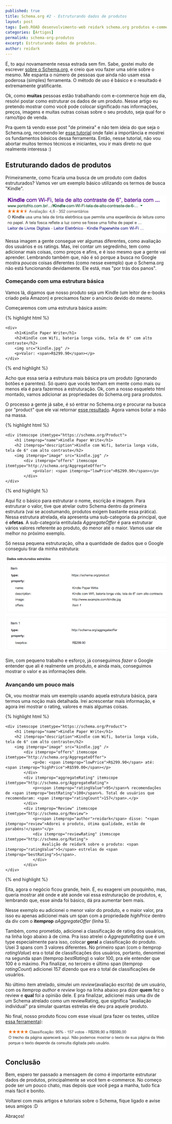 ```yaml
---
published: true
title: Schema.org #2 - Estruturando dados de produtos
layout: post
tags: [web.ROAD desenvolvimento-web reidark schema.org produtos e-commerce]
categories: [Artigos]
permalink: schema-org-produtos
excerpt: Estruturando dados de produtos.
author: reidark
---
```

É, to aqui novamamente nessa estrada sem fim. Sabe, gostei muito de escrever [sobre o Schema.org](http://reidark.github.io/schema-org-apenas-use/), e creio que vou fazer uma série sobre o mesmo. Me espanta o número de pessoas que ainda não usam essa poderosa (simples) ferramenta. O método de uso é básico e o resultado é extremamente gratificante.

Ok, como **muitas** pessoas estão trabalhando com e-commerce hoje em dia, resolvi postar como estruturar os dados de um produto. Nesse artigo eu pretendo mostrar como você pode colocar significado nas informações, preços, imagens e muitas outras coisas sobre o seu produto, seja qual for o ramo/tipo de venda.

Pra quem tá vendo esse post "de primeira" e não tem ideia do que seja o Schema.org, recomendo ler [esse tutorial](http://reidark.github.io/schema-org-apenas-use/) onde falei a importãncia e mostrei os fundamentos básicos dessa ferramenta. Então, nesse tutorial, não vou abortar muitos termos técnicos e iniciantes, vou ir mais direto no que realmente interessa :)

## Estruturando dados de produtos

Primeiramente, como ficaria uma busca de um produto com dados estruturados? Vamos ver um exemplo básico utilizando os termos de busca "Kindle".

![Schema.org - Produtos](../assets/img/schema-org-produto.png "Schema.org - Produtos")

Nessa imagem a gente consegue ver algumas diferentes, como avaliação dos usuários e os ratings. Mas, irei contar um segredinho, tem como adicionar mais coisas, como preços e afins, e é isso mesmo que a gente vai aprender. Lembrando também que, não é só porque a busca no Google mostra *poucas* coisas diferentes (como nesse exemplo) que o Schema.org não está funcionando devidamente. Ele está, mas "por trás dos panos".

### Começando com uma estrutura básica

Vamos lá, digamos que nosso produto seja um Kindle (um leitor de e-books criado pela Amazon) e precisamos fazer o anúncio devido do mesmo.

Começaremos com uma estrutura básica assim:

{% highlight html %}

    <div>
        <h1>Kindle Paper Write</h1>
        <h2>Kindle com Wifi, bateria longa vida, tela de 6" com alto contraste</h2>
        <img src="kindle.jpg" />
        <p>Valor: <span>R$299.90</span></p>
    </div>

{% end highlight %}

Acho que essa seria a estrutura mais básica pra um produto (ignorando botões e parentes). Só quero que vocês tenham em mente como mais ou menos ela é para fazermos a estruturação. Ok, com a nosso esqueleto html montado, vamos adicionar as propriedades do Schema.org para produtos.

O processo a gente já sabe, é só entrar no Schema.org e procurar na busca por "product" que ele vai retornar [esse resultado](https://schema.org/Product). Agora vamos botar a mão na massa.

{% highlight html %}

    <div itemscope itemtype="https://schema.org/Product">
        <h1 itemprop="name">Kindle Paper Write</h1>
        <h2 itemprop="description">Kindle com Wifi, bateria longa vida, tela de 6" com alto contraste</h2>
        <img itemprop="image" src="kindle.jpg" />
            <div itemprop="offers" itemscope itemtype="http://schema.org/AggregateOffer">
                <p>Valor: <span itemprop="lowPrice">R$299.90</span></p>
            </div>
    </div>

{% end highlight %}

Aqui fiz o básico para estruturar o nome, escrição e imagem. Para estruturar o valor, tive que atrelar outro Schema dentro da primeira estrutura (vai se acostumando, produtos exigem bastante essa prática). Nessa estrutura atrelada, ela apresenta uma sub-categoria da principal, que é **ofetas**. A sub-categoria entitulada *AggregateOffer* é para estruturar vários valores referente ao produto, do menor até o maior. Vamos usar ele melhor no próximo exemplo.

Só nessa pequena estruturação, olha a quantidade de dados que o Google conseguiu tirar da minha estrutura:

![Schema.org - Estruturando dados de Produtos](../assets/img/schema-org-produto-exemplo.png "Schema.org - Estruturando dados de Produtos")

Sim, com pequeno trabalho e esforço, já conseguimos *fazer* o Google entender que ali é realmente um produto, e ainda mais, conseguimos mostrar o valor e as informações dele.

### Avançando um pouco mais

Ok, vou mostrar mais um exemplo usando aquela estrutura básica, para termos uma noção mais detalhada. Irei acrescentar mais informação, e agora irei mostrar o rating, valores e mais algumas coisas.

{% highlight html %}

    <div itemscope itemtype="https://schema.org/Product">
        <h1 itemprop="name">Kindle Paper Write</h1>
        <h2 itemprop="description">Kindle com Wifi, bateria longa vida, tela de 6" com alto contraste</h2>
        <img itemprop="image" src="kindle.jpg" />
            <div itemprop="offers" itemscope itemtype="http://schema.org/AggregateOffer">
                <p>De: <span itemprop="lowPrice">R$299.90</span> até: <span itemprop="highPrice">R$599.00</span></p>
            </div>
            <div itemprop="aggregateRating" itemscope itemtype="http://schema.org/AggregateRating">
                <p><span itemprop="ratingValue">95</span>% recomendações de <span itemprop="bestRating">100</span>%. Total de usuários que recomendaram: <span itemprop="ratingCount">157</span>.</p>
            </div>
            <div itemprop="Review" itemscope itemtype="http://schema.org/Review">
                <p><span itemprop="author">reidark</span> disse: "<span itemprop="review">Adorei o produto, ótima qualidade, estão de parabéns!</span>"</p>
                <div itemprop="reviewRating" itemscope itemtype="http://schema.org/Rating">
                    Avalição de reidark sobre o produto: <span itemprop="ratingValue">5</span> estrelas de <span itemprop="bestRating">5</span>.
                </div>
            </div>
    </div>

{% end highlight %}

Eita, agora o negócio ficou grande, hein. É, eu exagerei um pouquinho, mas, queria mostrar até onde e até aonde vai essa estruturação de produtos, e, lembrando que, esse ainda foi básico, dá pra aumentar bem mais.

Nesse exemplo eu adicionei o menor valor do produto, e o maior valor, pra isso eu apenas adicionei mais um span com a propriedade *highPrice* dentro da div com o **itemprop** *aAggregateOffer* (linha 5).

Também, como prometido, adicionei a classificação de rating dos usuários, na linha logo abaixo á de cima. Pra isso atrelei o *AggregateRating* que é um type especialmente para isso, colocar **geral** a classificação do produto. Usei 3 spans com 3 valores diferentes. No primeiro span (com o itemprop *ratingValue*) era o total de classificações dos usuários, portanto, denominei na segunda span (itemprop *bestRating*) o valor 100, pra ele entender que 100 é o máximo. Pra finalizar, no terceiro e último span (itemprop *ratingCount*) adicionei 157 dizendo que era o total de classificações de usuários.

No último item atrelado, simulei um *review*(avaliação escrita) de um usuário, com os itemprop *author* e *review* logo na linha abaixo pra dizer **quem** fez o review e **qual** foi a opinião dele. E pra finalizar, adicionei mais uma div de um Schema atrelado como um reviewRating, que significa "avaliação individual" pra simular quantas estrelas ele deu pra aquele produto.

No final, nosso produto ficou com esse visual (pra fazer os testes, utilize [essa ferramenta](http://www.google.com/webmasters/tools/richsnippets)):

![Schema.org - Produto Estrutura final](../assets/img/schema-org-produto-final.png "Schema.org - Produto Estrutura final")

## Conclusão

Bem, espero ter passado a mensagem de como é importante estruturar dados de produtos, principalmente se você tem e-commerce. No começo pode ser um pouco chato, mas depois que você pega a manha, tudo fica mais fácil e bonito.

Voltarei com mais artigos e tutoriais sobre o Schema, fique ligado e avise seus amigos :D

Abraços!
